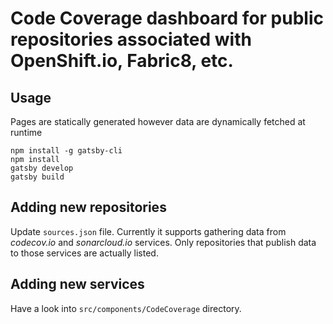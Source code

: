 # Code Coverage dashboard for public repositories associated with OpenShift.io, Fabric8, etc.

## Usage
Pages are statically generated however data are dynamically fetched at runtime
```
npm install -g gatsby-cli
npm install
gatsby develop
gatsby build
```

## Adding new repositories

Update `sources.json` file. Currently it supports gathering data from *codecov.io* and *sonarcloud.io* services. Only repositories that publish data to those services are actually listed.

## Adding new services
Have a look into `src/components/CodeCoverage` directory.